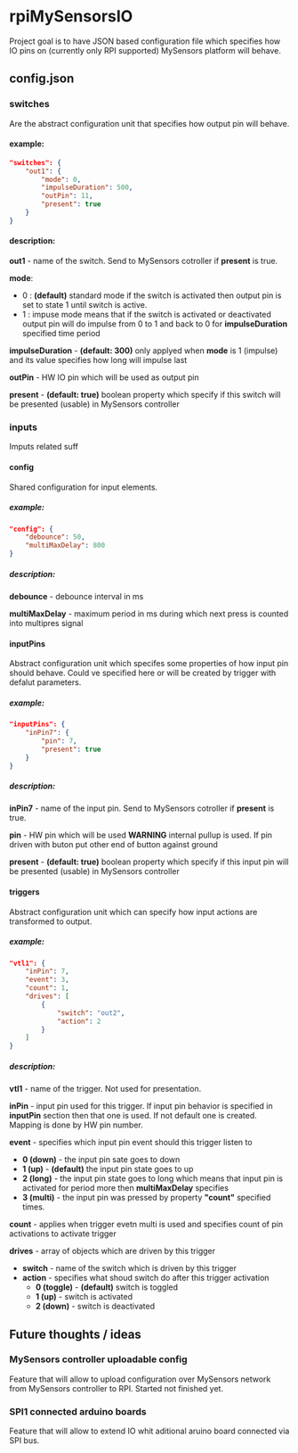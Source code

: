 # rpiMySensorsIO

Project goal is to have JSON based configuration file which specifies how IO pins on (currently only RPI supported) MySensors platform will behave.

## config.json
### switches
Are the abstract configuration unit that specifies how output pin will behave.
#### example:
```json
"switches": {
    "out1": {
        "mode": 0,
        "impulseDuration": 500,
        "outPin": 11,
        "present": true
    }
}
```
#### description:
**out1** - name of the switch. Send to MySensors cotroller if **present** is true.

**mode**:
* 0 : **(default)** standard mode if the switch is activated then output pin is set to state 1 until switch is active.
* 1 : impuse mode means that if the switch is activated or deactivated output pin will do impulse from 0 to 1 and back to 0 for **impulseDuration** specified time period

**impulseDuration** - **(default: 300)** only applyed when **mode** is 1 (impulse) and its value specifies how long will impulse last

**outPin** - HW IO pin which will be used as output pin

**present** - **(default: true)** boolean property which specify if this switch will be presented (usable) in MySensors controller

### inputs
Imputs related suff
#### config
Shared configuration for input elements.
##### example:
```json
"config": {
    "debounce": 50,
    "multiMaxDelay": 800
}
```
##### description:
**debounce** - debounce interval in ms

**multiMaxDelay** - maximum period in ms during which next press is counted into multipres signal

#### inputPins
Abstract configuration unit which specifes some properties of how input pin should behave.
Could ve specified here or will be created by trigger with defalut parameters.
##### example:
```json
"inputPins": {
    "inPin7": {
        "pin": 7,
        "present": true
    }
}
```
##### description:
**inPin7** - name of the input pin. Send to MySensors cotroller if **present** is true.

**pin** - HW pin which will be used **WARNING** internal pullup is used. If pin driven with buton put other end of button against ground

**present** - **(default: true)** boolean property which specify if this input pin will be presented (usable) in MySensors controller

#### triggers
Abstract configuration unit which can specify how input actions are transformed to output.
##### example:
```json
"vtl1": {
    "inPin": 7,
    "event": 3,
    "count": 1,
    "drives": [
        {
            "switch": "out2",
            "action": 2
        }
    ]
}
```
##### description:
**vtl1** - name of the trigger. Not used for presentation.

**inPin** - input pin used for this trigger. If input pin behavior is specified in **inputPin** section then that one is used. If not default one is created. Mapping is done by HW pin number.

**event** - specifies which input pin event should this trigger listen to
* **0 (down)** - the input pin sate goes to down
* **1 (up)** - **(default)** the input pin state goes to up
* **2 (long)** - the input pin state goes to long which means that input pin is activated for period more then **multiMaxDelay** specifies
* **3 (multi)** - the input pin was pressed by property **"count"** specified times. 

**count** - applies when trigger evetn multi is used and specifies count of pin activations to activate trigger

**drives** - array of objects which are driven by this trigger
* **switch** - name of the switch which is driven by this trigger
* **action** - specifies what shoud switch do after this trigger activation
  * **0 (toggle)** - **(default)** switch is toggled
  * **1 (up)** - switch is activated
  * **2 (down)** - switch is deactivated

## Future thoughts / ideas

### MySensors controller uploadable config
Feature that will allow to upload configuration over MySensors network from MySensors controller to RPI.
Started not finished yet.

### SPI1 connected arduino boards
Feature that will allow to extend IO whit aditional aruino board connected via SPI bus.